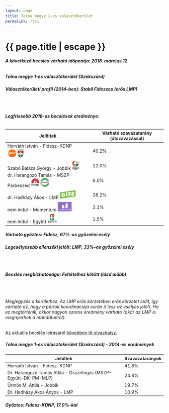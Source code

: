 ```yaml
---
layout: page
title: Tolna megye 1-es választókerület
permalink: /to1
---
```


<h1 class="page-title">{{ page.title | escape }}</h1>

<div class="section">
    <div class="row">
          <div class="col s12"><h6><span><strong>A következő becslés várható időpontja: 2018. március 12.</strong></span></h6>
		  <h5>Tolna megye 1-es választókerület (Szekszárd)</h5>
<h6><strong>Választókerületi profil (2014-ben): <span id="profil">Stabil Fideszes (erős LMP)</span></strong></h6>
<br/>
<h6><strong>Legfrissebb 2018-as becslések eredménye:</strong></h6>
<table class="striped">
              <thead>
                <tr>
                    <th>Jelöltek</th>
                    <th>Várható szavazatarány (átszavazással)</th>
                </tr>
              </thead>
              <tbody>
             <tr>
                  <td>Horváth István - Fidesz-KDNP <img src="images/fideszkdnp_logo.png" style="width:55px;height:30px;"></td>
				  <td id="id_fidesz">40.2%</td>
			</tr>
			<tr><td>Szabó Balázs György - Jobbik <img src="images/jobbik_logo.png" style="width:23px;height:30px;"></td><td id="id_jobbik">12.0%</td></tr>
<tr>
                  <td>dr. Harangozó Tamás - MSZP-Párbeszéd <img src="images/mszpparbeszed_logo.png" style="width:60px;height:30px;"></td>
				  <td id="id_baloldal">6.0%</td>
			</tr>
			<tr>
                  <td>dr. Hadházy Ákos - LMP <img src="images/lmp_logo.png" style="width:52px;height:30px;"></td>
				  <td id="lmp">38.2%</td>
			</tr>
			<tr>
				  <td>nem indul - Momentum <img src="images/momentum_logo.png" style="width:44px;height:30px;"></td>
				  <td id="id_momentum">2.1%</td>
			</tr>
<tr>
<td>nem indul -  Együtt <img src="images/egyutt_logo.png" style="width:31px;height:30px;"></td>
<td id="id_egyutt">1.5%</td>
</tr>                
              </tbody>
            </table>
			<h5>Várható győztes: <span id="gyoztes">Fidesz, </span><span id="esely">67%</span><span>-os győzelmi esély</span></h5>
			<h6><strong>Legesélyesebb ellenzéki jelölt: <span id="masodik">LMP, </span><span id="esely2">33%</span><span>-os győzelmi esély</span></strong></h6>
			<br/>
			<h6><strong>Becslés megbízhatósága: Feltételhez kötött (lásd alább)</strong></h6>
<br/><h6>Megjegyzés a kerülethez: Az LMP erős körzetében erős körzetet indít, így várható az, hogy a pártok koordinációja során ő lesz az esélyes jelölt. Ha ez megtörténik, akkor nagyon szoros eredmény várható (akár az LMP is megnyerheti a mandátumot).</h6>
<p>Az aktuális becslés leírásáról <a href="../metodologia#0305">bővebben itt olvashatsz</a>.</p>
          </div>
    </div>
</div>

<div class="section">
    <div class="row">
          <div class="col s12">
		  <h5>Tolna megye 1-es választókerület (Szekszárd) - 2014-es eredmények</h5>
            <table class="striped">
              <thead>
                <tr>
                    <th>Jelöltek</th>
                    <th>Szavazatarányok</th>
                </tr>
              </thead>
              <tbody>
             <tr>
                  <td>Horváth István - Fidesz-KDNP</td>
				  <td>41.8%</td>
			</tr>
			<tr>
			      <td>Dr. Harangozó Tamás Attila - Összefogás (MSZP-Együtt-DK-PM-MLP)</td>
				  <td>24.8%</td>  
			</tr>
			<tr>
			      <td>Ürmös M. Attila - Jobbik</td>
				  <td>19.7%</td>
			</tr>
			<tr>
				  <td>Dr. Hadházy Ákos Ányos - LMP</td>
				  <td>10.9%</td>
			</tr>  	
              </tbody>
            </table>
			<h5>Győztes: Fidesz-KDNP, 17.0%-kal</h5>
          </div>
    </div>
</div>

